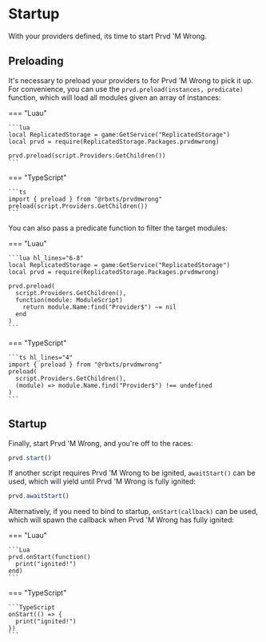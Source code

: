 # Startup

With your providers defined, its time to start Prvd 'M Wrong.

## Preloading

It's necessary to preload your providers to for Prvd 'M Wrong to pick it up. For
convenience, you can use the `prvd.preload(instances, predicate)` function,
which will load all modules given an array of instances:

=== "Luau"

    ```lua
    local ReplicatedStorage = game:GetService("ReplicatedStorage")
    local prvd = require(ReplicatedStorage.Packages.prvdmwrong)

    prvd.preload(script.Providers:GetChildren())
    ```

=== "TypeScript"

    ```ts
    import { preload } from "@rbxts/prvdmwrong"
    preload(script.Providers.GetChildren())
    ```

You can also pass a predicate function to filter the target modules:

=== "Luau"

    ```lua hl_lines="6-8"
    local ReplicatedStorage = game:GetService("ReplicatedStorage")
    local prvd = require(ReplicatedStorage.Packages.prvdmwrong)

    prvd.preload(
      script.Providers.GetChildren(),
      function(module: ModuleScript)
        return module.Name:find("Provider$") ~= nil
      end
    )
    ```

=== "TypeScript"

    ```ts hl_lines="4"
    import { preload } from "@rbxts/prvdmwrong"
    preload(
      script.Providers.GetChildren(),
      (module) => module.Name.find("Provider$") !== undefined
    )
    ```

## Startup

Finally, start Prvd 'M Wrong, and you're off to the races:

```TypeScript
prvd.start()
```

If another script requires Prvd 'M Wrong to be ignited, `awaitStart()` can be used,
which will yield until Prvd 'M Wrong is fully ignited:

```TypeScript
prvd.awaitStart()
```

Alternatively, if you need to bind to startup, `onStart(callback)` can be used,
which will spawn the callback when Prvd 'M Wrong has fully ignited:

=== "Luau"

    ```Lua
    prvd.onStart(function()
      print("ignited!")
    end)
    ```

=== "TypeScript"

    ```TypeScript
    onStart(() => {
      print("ignited!")
    })
    ```
